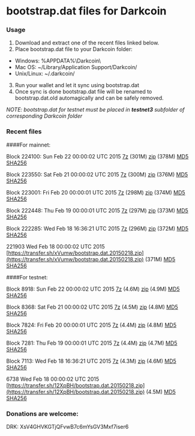 # bootstrap.dat files for Darkcoin

### Usage

1. Download and extract one of the recent files linked below.
2. Place bootstrap.dat file to your Darkcoin folder:
 - Windows: %APPDATA%\Darkcoin\
 - Mac OS: ~/Library/Application Support/Darkcoin/
 - Unix/Linux: ~/.darkcoin/
3. Run your wallet and let it sync using bootstrap.dat
4. Once sync is done bootstrap.dat file will be renamed to bootstrap.dat.old automagically and can be safely removed.

_NOTE: bootstrap.dat for testnet must be placed in **testnet3** subfolder of corresponding Darkcoin folder_

### Recent files

####For mainnet:

Block 224100: Sun Feb 22 00:00:02 UTC 2015 [7z](https://transfer.sh/10i9of/bootstrap.dat.20150222.7z) (301M) [zip](https://transfer.sh/fal9x/bootstrap.dat.20150222.zip) (378M) [MD5](https://transfer.sh/YJ7NS/md5.txt) [SHA256](https://transfer.sh/UxiPH/sha256.txt)

Block 223550: Sat Feb 21 00:00:02 UTC 2015 [7z](https://transfer.sh/HA0Jk/bootstrap.dat.20150221.7z) (300M) [zip](https://transfer.sh/189CqI/bootstrap.dat.20150221.zip) (376M) [MD5](https://transfer.sh/3OcQg/md5.txt) [SHA256](https://transfer.sh/4LKpA/sha256.txt)

Block 223001: Fri Feb 20 00:00:01 UTC 2015 [7z](https://transfer.sh/Iwksc/bootstrap.dat.20150220.7z) (298M) [zip](https://transfer.sh/10wXeL/bootstrap.dat.20150220.zip) (374M) [MD5](https://transfer.sh/wq9dZ/md5.txt) [SHA256](https://transfer.sh/lVNzp/sha256.txt)

Block 222448: Thu Feb 19 00:00:01 UTC 2015 [7z](https://transfer.sh/i2xeH/bootstrap.dat.20150219.7z) (297M) [zip](https://transfer.sh/Xm23y/bootstrap.dat.20150219.zip) (373M) [MD5](https://transfer.sh/fiF7T/md5.txt) [SHA256](https://transfer.sh/119Dik/sha256.txt)

Block 222285: Wed Feb 18 16:36:21 UTC 2015 [7z](https://transfer.sh/VT7Bi/bootstrap.dat.20150218.7z) (296M) [zip](https://transfer.sh/5lBYp/bootstrap.dat.20150218.zip) (372M) [MD5](https://transfer.sh/FLsHk/md5.txt) [SHA256](https://transfer.sh/kf8hb/sha256.txt)

221903 Wed Feb 18 00:00:02 UTC 2015 [https://transfer.sh/xVumw/bootstrap.dat.20150218.zip](https://transfer.sh/xVumw/bootstrap.dat.20150218.zip) (371M) [MD5](https://transfer.sh/n263k/md5.txt) [SHA256](https://transfer.sh/AsHv1/sha256.txt)

####For testnet:

Block 8918: Sun Feb 22 00:00:02 UTC 2015 [7z](https://transfer.sh/1f6913/bootstrap.dat.20150222.7z) (4.6M) [zip](https://transfer.sh/5LSfV/bootstrap.dat.20150222.zip) (4.9M) [MD5](https://transfer.sh/UDoL8/md5.txt) [SHA256](https://transfer.sh/14UCPg/sha256.txt)

Block 8368: Sat Feb 21 00:00:02 UTC 2015 [7z](https://transfer.sh/qH0dp/bootstrap.dat.20150221.7z) (4.5M) [zip](https://transfer.sh/9kr0S/bootstrap.dat.20150221.zip) (4.8M) [MD5](https://transfer.sh/sp47j/md5.txt) [SHA256](https://transfer.sh/k423y/sha256.txt)

Block 7824: Fri Feb 20 00:00:01 UTC 2015 [7z](https://transfer.sh/1ekjoa/bootstrap.dat.20150220.7z) (4.4M) [zip](https://transfer.sh/JmM9q/bootstrap.dat.20150220.zip) (4.8M) [MD5](https://transfer.sh/ATgYj/md5.txt) [SHA256](https://transfer.sh/Ko8h3/sha256.txt)

Block 7281: Thu Feb 19 00:00:01 UTC 2015 [7z](https://transfer.sh/sPE9Z/bootstrap.dat.20150219.7z) (4.4M) [zip](https://transfer.sh/1gJpDg/bootstrap.dat.20150219.zip) (4.7M) [MD5](https://transfer.sh/JSji6/md5.txt) [SHA256](https://transfer.sh/PvJKK/sha256.txt)

Block 7113: Wed Feb 18 16:36:21 UTC 2015 [7z](https://transfer.sh/rFTsJ/bootstrap.dat.20150218.7z) (4.3M) [zip](https://transfer.sh/13VXQh/bootstrap.dat.20150218.zip) (4.6M) [MD5](https://transfer.sh/2Sz7A/md5.txt) [SHA256](https://transfer.sh/pxzmT/sha256.txt)

6738 Wed Feb 18 00:00:02 UTC 2015 [https://transfer.sh/12XpBH/bootstrap.dat.20150218.zip](https://transfer.sh/12XpBH/bootstrap.dat.20150218.zip) (4.5M) [MD5](https://transfer.sh/11aHRR/md5.txt) [SHA256](https://transfer.sh/3l7Z6/sha256.txt)

### Donations are welcome:

DRK: XsV4GHVKGTjQFvwB7c6mYsGV3Mxf7iser6
